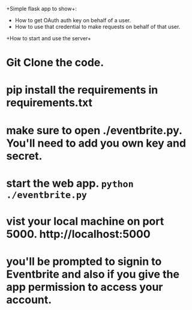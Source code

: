 +Simple flask app to show+:
* How to get OAuth auth key on behalf of a user.
* How to use that credential to make requests on behalf of that user.

+How to start and use the server+
# Git Clone the code.
# pip install the requirements in requirements.txt
# make sure to open ./eventbrite.py. You'll need to add you own key and secret.
# start the web app. `python ./eventbrite.py`
# vist your local machine on port 5000. http://localhost:5000
# you'll be prompted to signin to Eventbrite and also if you give the app permission to access your account.
